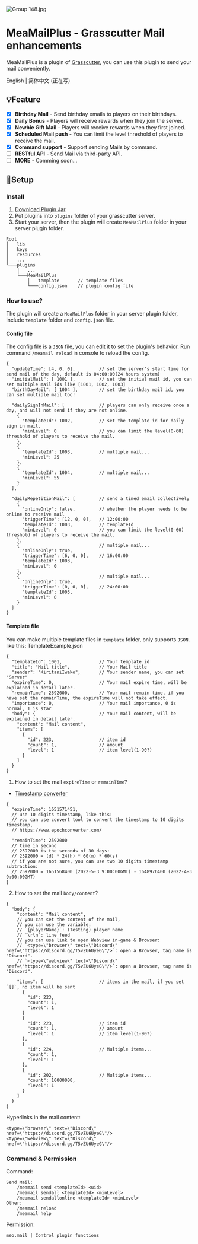![Group 148.jpg](https://s2.loli.net/2022/05/03/5ZPG2neTlrMW6Az.jpg)
# MeaMailPlus - Grasscutter Mail enhancements
MeaMailPlus is a plugin of [Grasscutter](https://github.com/Grasscutters/Grasscutter), you can use this plugin to send your mail conveniently.

English | 简体中文 (正在写)

## 💡Feature

- [x] **Birthday Mail**  - Send birthday emails to players on their birthdays.
- [X] **Daily Bonus**  - Players will receive rewards when they join the server.
- [X] **Newbie Gift Mail**  - Players will receive rewards when they first joined.
- [X] **Scheduled Mail push**  - You can limit the level threshold of players to receive the mail.
- [X] **Command support**  - Support sending Mails by command.
- [ ] **RESTful API**  - Send Mail via third-party API.
- [ ] **MORE**  - Comming soon...

## 🍗Setup
### Install
1. [Download Plugin Jar](https://github.com/Coooookies/Grasscutter-MeaMailPlus/releases)
2. Put plugins into `plugins` folder of your grasscutter server.
3. Start your server, then the plugin will create `MeaMailPlus` folder in your server plugin folder.
```
Root
│   lib
│   keys
│   resources
│   ...
└───plugins
    │   ...
    └───MeaMailPlus
        │   template       // template files
        └───config.json    // plugin config file
```

### How to use?

The plugin will create a `MeaMailPlus` folder in your server plugin folder, include `template` folder and `config.json` file.
#### Config file
The config file is a `JSON` file, you can edit it to set the plugin's behavior.
Run command `/meamail reload` in console to reload the config.
```
{
  "updateTime": [4, 0, 0],         // set the server's start time for send mail of the day, default is 04:00:00(24 hours system)
  "initialMail": [ 1001 ],         // set the initial mail id, you can set multiple mail ids like [1001, 1002, 1003]
  "birthDayMail": [ 1004 ],        // set the birthday mail id, you can set multiple mail too!
  
  "dailySignInMail": [             // players can only receive once a day, and will not send if they are not online.
    {
      "templateId": 1002,          // set the template id for daily sign in mail.
      "minLevel": 0                // you can limit the level(0-60) threshold of players to receive the mail.
    },
    {
      "templateId": 1003,          // multiple mail...
      "minLevel": 25                
    },
    {
      "templateId": 1004,          // multiple mail...
      "minLevel": 55                
    }
  ],
  
  "dailyRepetitionMail": [         // send a timed email collectively
    {
      "onlineOnly": false,         // whether the player needs to be online to receive mail
      "triggerTime": [12, 0, 0],   // 12:00:00
      "templateId": 1003,          // templateId
      "minLevel": 0                // you can limit the level(0-60) threshold of players to receive the mail.
    },
    {                              // multiple mail...
      "onlineOnly": true,
      "triggerTime": [6, 0, 0],    // 16:00:00
      "templateId": 1003,
      "minLevel": 0
    },
    {                              // multiple mail...
      "onlineOnly": true,
      "triggerTime": [0, 0, 0],    // 24:00:00
      "templateId": 1003,
      "minLevel": 0
    }
  ]
}
```
#### Template file
You can make multiple template files in `template` folder, only supports `JSON`.
like this: 
TemplateExample.json
```
{
  "templateId": 1001,              // Your template id         
  "title": "Mail title",           // Your Mail title
  "sender": "KiritaniIwako",       // Your sender name, you can set "Server"
  "expireTime": 0,                 // Your mail expire time, will be explained in detail later.
  "remainTime": 2592000,           // Your mail remain time, if you have set the remainTime, the expireTime will not take effect.
  "importance": 0,                 // Your mail importance, 0 is normal, 1 is star
  "body": {                        // Your mail content, will be explained in detail later.
    "content": "Mail content",
    "items": [
      {
        "id": 223,                 // item id
        "count": 1,                // amount
        "level": 1                 // item level(1-90?)
      }
    ]
  }
}
```
1. How to set the mail `expireTime` or `remainTime`?
- [Timestamp converter](https://www.epochconverter.com/)
```
{
  "expireTime": 1651571451,
  // use 10 digits timestamp, like this: 
  // you can use convert tool to convert the timestamp to 10 digits timestamp, 
  // https://www.epochconverter.com/
  
  "remainTime": 2592000
  // time in second
  // 2592000 is the seconds of 30 days: 
  // 2592000 = (d) * 24(h) * 60(m) * 60(s)
  // if you are not sure, you can use two 10 digits timestamp subtraction:
  // 2592000 = 1651568400 (2022-5-3 9:00:00GMT) - 1648976400 (2022-4-3 9:00:00GMT)
}
```

2. How to set the mail `body/content`?
```
{
  "body": {
    "content": "Mail content",
    // you can set the content of the mail, 
    // you can use the variable: 
    // `{playerName}`: (Testing) player name
    // `\r\n`: line feed
    // you can use link to open Webview in-game & Browser:
    // `<type=\"browser\" text=\"Discord\" href=\"https://discord.gg/T5vZU6UyeG\"/>`: open a Browser, tag name is "Discord".
    // `<type=\"webview\" text=\"Discord\" href=\"https://discord.gg/T5vZU6UyeG\"/>`: open a Browser, tag name is "Discord".
    
    "items": [                     // items in the mail, if you set `[]`, no item will be sent
      {
        "id": 223,
        "count": 1,
        "level": 1
      }
      {
        "id": 223,                 // item id
        "count": 1,                // amount
        "level": 1                 // item level(1-90?)
      },
      {
        "id": 224,                 // Multiple items...
        "count": 1,
        "level": 1
      },
      {
        "id": 202,                 // Multiple items...
        "count": 10000000,
        "level": 1
      }
    ]
  }
}
```

Hyperlinks in the mail content:
```
<type=\"browser\" text=\"Discord\" href=\"https://discord.gg/T5vZU6UyeG\"/>
<type=\"webview\" text=\"Discord\" href=\"https://discord.gg/T5vZU6UyeG\"/>
```
### Command & Permission
Command:
```
Send Mail:
    /meamail send <templateId> <uid>
    /meamail sendall <templateId> <minLevel>
    /meamail sendallonline <templateId> <minLevel>
Other:
    /meamail reload
    /meamail help
```

Permission:
```
meo.mail | Control plugin functions
```